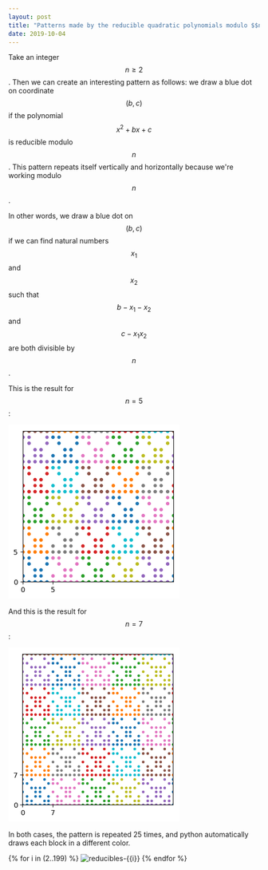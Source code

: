 ```yaml
---
layout: post
title: "Patterns made by the reducible quadratic polynomials modulo $$n$$"
date: 2019-10-04
---
```


Take an integer $$n \geq 2$$. Then we can create an interesting pattern as follows: we draw a blue dot on coordinate $$(b,c)$$ if the polynomial $$x^2+bx+c$$ is reducible modulo $$n$$. This pattern repeats itself vertically and horizontally because we're working modulo $$n$$.

In other words, we draw a blue dot on $$(b,c)$$ if we can find natural numbers $$x_1$$ and $$x_2$$ such that $$b-x_1-x_2$$ and $$c-x_1 x_2$$ are both divisible by $$n$$.

This is the result for $$n=5$$:

![reducibles-5-25](images/reducibles-5-25.png)

And this is the result for $$n=7$$:

![reducibles-7-25](images/reducibles-7-25.png)

In both cases, the pattern is repeated 25 times, and python automatically draws each block in a different color.

{% for i in (2..199) %} ![reducibles-{{i}}](images/reducibles-{{i}}.png) {% endfor %}
